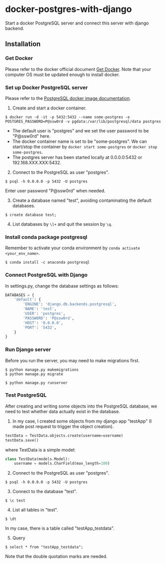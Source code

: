 # docker-postgres-with-django
Start a docker PostgreSQL server and connect this server with django backend.
## Installation
### Get Docker
Please refer to the docker official document [Get Docker](https://docs.docker.com/get-docker/).
Note that your computer OS must be updated enough to install docker.

### Set up Docker PostgreSQL server
Please refer to the [PostgreSQL docker image documentation](https://hub.docker.com/_/postgres).
1. Create and start a docker container.
```console
$ docker run -d -it -p 5432:5432 --name some-postgres -e POSTGRES_PASSWORD=P@ssw0rd -v pgdata:/var/lib/postgresql/data postgres
```
- The default user is "postgres" and we set the user password to be "P@ssw0rd" here.
- The docker container name is set to be "some-postgres". We can start/stop the container by ```docker start some-postgres``` or ```docker stop some-postgres```.
- The postgres server has been started locally at 0.0.0.0:5432 or 192.168.XXX.XXX:5432.

2. Connect to the PostgreSQL as user "postgres".
```console
$ psql -h 0.0.0.0 -p 5432 -U postgres
```
Enter user password "P@ssw0rd" when needed.

3. Create a database named "test", avoiding contaminating the default databases.
```console
$ create database test;
```

4. List databases by ```\l+``` and quit the session by ```\q```.

### Install conda package postgresql
Remember to activate your conda environment by ```conda activate <your_env_name>```.
```console
$ conda install -c anaconda postgresql
```

### Connect PostgreSQL with Django
In settings.py, change the database settings as follows:
```python
DATABASES = {
    'default': {
        'ENGINE': 'django.db.backends.postgresql',
        'NAME': 'test',                      
        'USER': 'postgres',
        'PASSWORD': 'P@ssw0rd',
        'HOST': '0.0.0.0',
        'PORT': '5432',
    }
}
```

### Run Django server
Before you run the server, you may need to make migrations first.
```console
$ python manage.py makemigrations
$ python manage.py migrate
```
```console
$ python manage.py runserver
```

### Test PostgreSQL
After creating and writing some objects into the PostgreSQL database, we need to test whether data actually exist in the database.
1. In my case, I created some objects from my django app "testApp" (I made post request to trigger the object creation).
```python
testData = TestData.objects.create(username=username)
testData.save()
```
where TestData is a simple model:
```python
class TestData(models.Model):
    username = models.CharField(max_length=100)
```

2. Connect to the PostgreSQL as user "postgres".
```console
$ psql -h 0.0.0.0 -p 5432 -U postgres
```

3. Connect to the database "test".
```console
$ \c test
```

4. List all tables in "test".
```console
$ \dt
```
In my case, there is a table called "testApp_testdata".

5. Query
```console
$ select * from "testApp_testdata";
```
Note that the double quotation marks are needed.
